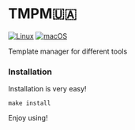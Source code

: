 # TMPM🇺🇦

[![Linux](https://svgshare.com/i/Zhy.svg)](https://svgshare.com/i/Zhy.svg)
[![macOS](https://svgshare.com/i/ZjP.svg)](https://svgshare.com/i/ZjP.svg)

Template manager for different tools

### Installation

Installation is very easy!

```
make install
```

Enjoy using!
